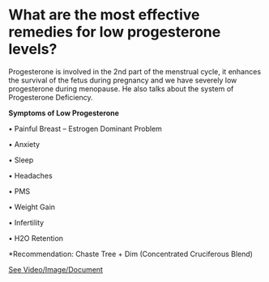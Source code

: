 # What are the most effective remedies for low progesterone levels?

Progesterone is involved in the 2nd part of the menstrual cycle, it enhances the survival of the fetus during pregnancy and we have severely low progesterone during menopause. He also talks about the system of Progesterone Deficiency.

**Symptoms of Low Progesterone**

• Painful Breast – Estrogen Dominant Problem

• Anxiety

• Sleep

• Headaches

• PMS

• Weight Gain

• Infertility

• H2O Retention

\*Recommendation: Chaste Tree + Dim (Concentrated Cruciferous Blend)

 [See Video/Image/Document](https://hls-player.drberg.com/asset?path=migrated-assets/3-best-remedy-for-low-progesterone-phytoestrogen-sea-kelp-progesterone-deficiency-drberg)